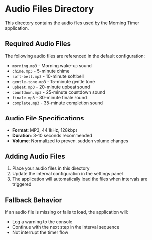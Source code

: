 # Audio Files Directory

This directory contains the audio files used by the Morning Timer application.

## Required Audio Files

The following audio files are referenced in the default configuration:

- `morning.mp3` - Morning wake-up sound
- `chime.mp3` - 5-minute chime
- `soft-bell.mp3` - 10-minute soft bell
- `gentle-tone.mp3` - 15-minute gentle tone
- `upbeat.mp3` - 20-minute upbeat sound
- `countdown.mp3` - 25-minute countdown sound
- `finale.mp3` - 30-minute finale sound
- `complete.mp3` - 35-minute completion sound

## Audio File Specifications

- **Format**: MP3, 44.1kHz, 128kbps
- **Duration**: 3-10 seconds recommended
- **Volume**: Normalized to prevent sudden volume changes

## Adding Audio Files

1. Place your audio files in this directory
2. Update the interval configuration in the settings panel
3. The application will automatically load the files when intervals are triggered

## Fallback Behavior

If an audio file is missing or fails to load, the application will:
- Log a warning to the console
- Continue with the next step in the interval sequence
- Not interrupt the timer flow
